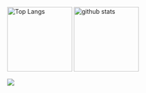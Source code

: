 <p align="left"> 
  <img alt="Top Langs" height="150px" src="https://github-readme-stats.vercel.app/api/top-langs/?username=kazukihata&layout=compact&count_private=true&show_icons=true&theme=onedark" />
  <img alt="github stats" height="150px" src="https://github-readme-stats.vercel.app/api?username=kazukihata&count_private=true&show_icons=true&show_icons=true&theme=onedark" />
</p>

[![](https://github-readme-streak-stats.herokuapp.com/?user=kazukihata&theme=black)](https://github-readme-streak-stats.herokuapp.com/?user=kazukihata&theme=black)

